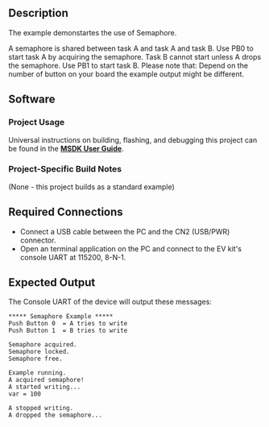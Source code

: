 ## Description

The example demonstartes the use of Semaphore. 

A semaphore is shared between task A and task A and task B. 
Use PB0 to start task A by acquiring the semaphore. 
Task B cannot start unless A drops the semaphore. 
Use PB1 to start task B.
Please note that: Depend on the number of button on your board the example output might be different.


## Software

### Project Usage

Universal instructions on building, flashing, and debugging this project can be found in the **[MSDK User Guide](https://analogdevicesinc.github.io/msdk/USERGUIDE/)**.

### Project-Specific Build Notes

(None - this project builds as a standard example)

## Required Connections

-   Connect a USB cable between the PC and the CN2 (USB/PWR) connector.
-   Open an terminal application on the PC and connect to the EV kit's console UART at 115200, 8-N-1.

## Expected Output

The Console UART of the device will output these messages:

```
***** Semaphore Example *****
Push Button 0  = A tries to write
Push Button 1  = B tries to write

Semaphore acquired.
Semaphore locked.
Semaphore free.

Example running.
A acquired semaphore!
A started writing...
var = 100

A stopped writing.
A dropped the semaphore...

```
